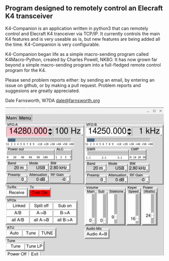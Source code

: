 ## Program designed to remotely control an Elecraft K4 transceiver

K4-Companion is an application written in python3 that can remotely
control and Elecraft K4 tranceiver via TCP/IP.  It currently controls
the main K4 features and is very useable as is, but new features are
being added all the time.  K4-Companion is very configurable.

K4-Companion began life as a simple macro-sending program called
K4Macro-Python, created by Charles Powell, NK8O. It has now grown far
beyond a simple macro-sending program into a full-fledged remote control
program for the K4.

Please send problem reports either: by sending an email, by entering
an issue on github, or by making a pull request. Problem reports and
suggesions are greatly appreciated.

Dale Farnsworth, W7DA
dale@farnsworth.org

![Screenshot](screenshot.png)
